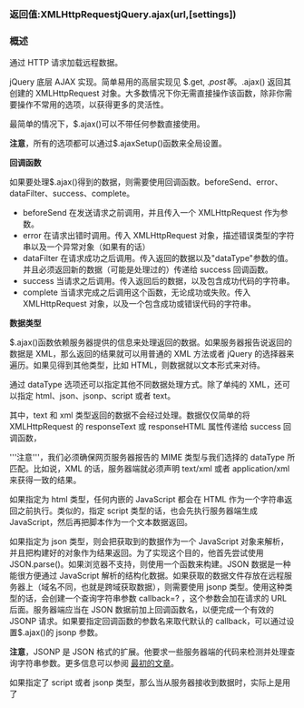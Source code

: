 ### 返回值:XMLHttpRequestjQuery.ajax(url,[settings])

### 概述

通过 HTTP 请求加载远程数据。

jQuery 底层 AJAX 实现。简单易用的高层实现见 $.get, $.post 等。$.ajax() 返回其创建的 XMLHttpRequest 对象。大多数情况下你无需直接操作该函数，除非你需要操作不常用的选项，以获得更多的灵活性。

最简单的情况下，$.ajax()可以不带任何参数直接使用。

**注意**，所有的选项都可以通过$.ajaxSetup()函数来全局设置。

**回调函数**

如果要处理$.ajax()得到的数据，则需要使用回调函数。beforeSend、error、dataFilter、success、complete。

*   beforeSend 在发送请求之前调用，并且传入一个 XMLHttpRequest 作为参数。
*   error 在请求出错时调用。传入 XMLHttpRequest 对象，描述错误类型的字符串以及一个异常对象（如果有的话）
*   dataFilter 在请求成功之后调用。传入返回的数据以及"dataType"参数的值。并且必须返回新的数据（可能是处理过的）传递给 success 回调函数。
*   success 当请求之后调用。传入返回后的数据，以及包含成功代码的字符串。
*   complete 当请求完成之后调用这个函数，无论成功或失败。传入 XMLHttpRequest 对象，以及一个包含成功或错误代码的字符串。

**数据类型**

$.ajax()函数依赖服务器提供的信息来处理返回的数据。如果服务器报告说返回的数据是 XML，那么返回的结果就可以用普通的 XML 方法或者 jQuery 的选择器来遍历。如果见得到其他类型，比如 HTML，则数据就以文本形式来对待。

通过 dataType 选项还可以指定其他不同数据处理方式。除了单纯的 XML，还可以指定 html、json、jsonp、script 或者 text。

其中，text 和 xml 类型返回的数据不会经过处理。数据仅仅简单的将 XMLHttpRequest 的 responseText 或 responseHTML 属性传递给 success 回调函数，

'''注意'''，我们必须确保网页服务器报告的 MIME 类型与我们选择的 dataType 所匹配。比如说，XML 的话，服务器端就必须声明 text/xml 或者 application/xml 来获得一致的结果。

如果指定为 html 类型，任何内嵌的 JavaScript 都会在 HTML 作为一个字符串返回之前执行。类似的，指定 script 类型的话，也会先执行服务器端生成 JavaScript，然后再把脚本作为一个文本数据返回。

如果指定为 json 类型，则会把获取到的数据作为一个 JavaScript 对象来解析，并且把构建好的对象作为结果返回。为了实现这个目的，他首先尝试使用 JSON.parse()。如果浏览器不支持，则使用一个函数来构建。JSON 数据是一种能很方便通过 JavaScript 解析的结构化数据。如果获取的数据文件存放在远程服务器上（域名不同，也就是跨域获取数据），则需要使用 jsonp 类型。使用这种类型的话，会创建一个查询字符串参数 callback=? ，这个参数会加在请求的 URL 后面。服务器端应当在 JSON 数据前加上回调函数名，以便完成一个有效的 JSONP 请求。如果要指定回调函数的参数名来取代默认的 callback，可以通过设置$.ajax()的 jsonp 参数。

**注意**，JSONP 是 JSON 格式的扩展。他要求一些服务器端的代码来检测并处理查询字符串参数。更多信息可以参阅 [最初的文章](http://bob.pythonmac.org/archives/2005/12/05/remote-json-jsonp/)。

如果指定了 script 或者 jsonp 类型，那么当从服务器接收到数据时，实际上是用了<script>标签而不是 XMLHttpRequest 对象。这种情况下，$.ajax()不再返回一个 XMLHttpRequest 对象，并且也不会传递事件处理函数，比如 beforeSend。

**发送数据到服务器**

默认情况下，Ajax 请求使用 GET 方法。如果要使用 POST 方法，可以设定 type 参数值。这个选项也会影响 data 选项中的内容如何发送到服务器。

data 选项既可以包含一个查询字符串，比如 key1=value1&key2=value2 ，也可以是一个映射，比如 {key1: 'value1', key2: 'value2'} 。如果使用了后者的形式，则数据再发送器会被转换成查询字符串。这个处理过程也可以通过设置 processData 选项为 false 来回避。如果我们希望发送一个 XML 对象给服务器时，这种处理可能并不合适。并且在这种情况下，我们也应当改变 contentType 选项的值，用其他合适的 MIME 类型来取代默认的 application/x-www-form-urlencoded 。

**高级选项**

global 选项用于阻止响应注册的回调函数，比如.ajaxSend，或者 ajaxError，以及类似的方法。这在有些时候很有用，比如发送的请求非常频繁且简短的时候，就可以在 ajaxSend 里禁用这个。更多关于这些方法的详细信息，请参阅下面的内容。

如果服务器需要 HTTP 认证，可以使用用户名和密码可以通过 username 和 password 选项来设置。

Ajax 请求是限时的，所以错误警告被捕获并处理后，可以用来提升用户体验。请求超时这个参数通常就保留其默认值，要不就通过 jQuery.ajaxSetup 来全局设定，很少为特定的请求重新设置 timeout 选项。

默认情况下，请求总会被发出去，但浏览器有可能从他的缓存中调取数据。要禁止使用缓存的结果，可以设置 cache 参数为 false。如果希望判断数据自从上次请求后没有更改过就报告出错的话，可以设置 ifModified 为 true。

scriptCharset 允许给<script>标签的请求设定一个特定的字符集，用于 script 或者 jsonp 类似的数据。当脚本和页面字符集不同时，这特别好用。

Ajax 的第一个字母是 asynchronous 的开头字母，这意味着所有的操作都是并行的，完成的顺序没有前后关系。$.ajax()的 async 参数总是设置成 true，这标志着在请求开始后，其他代码依然能够执行。强烈不建议把这个选项设置成 false，这意味着所有的请求都不再是异步的了，这也会导致浏览器被锁死。

$.ajax 函数返回他创建的 XMLHttpRequest 对象。通常 jQuery 只在内部处理并创建这个对象，但用户也可以通过 xhr 选项来传递一个自己创建的 xhr 对象。返回的对象通常已经被丢弃了，但依然提供一个底层接口来观察和操控请求。比如说，调用对象上的.abort()可以在请求完成前挂起请求。

### 参数

#### **url,[settings]**Object*V1.5*

**url**:一个用来包含发送请求的 URL 字符串。

**settings**:AJAX 请求设置。所有选项都是可选的。

### *V1.0***settings**:选项

#### **accepts**Map

默认： 取决于数据类型。

内容类型发送请求头，告诉服务器什么样的响应会接受返回。如果 accepts 设置需要修改，推荐在$.ajaxSetup()方法中做一次。

#### **async**Boolean

(默认: true) 默认设置下，所有请求均为异步请求。如果需要发送同步请求，请将此选项设置为 false。注意，同步请求将锁住浏览器，用户其它操作必须等待请求完成才可以执行。

#### **beforeSend(XHR)**Function

发送请求前可修改 XMLHttpRequest 对象的函数，如添加自定义 HTTP 头。XMLHttpRequest 对象是唯一的参数。这是一个 [Ajax 事件](http://docs.jquery.com/Ajax_Events )。如果返回 false 可以取消本次 ajax 请求。

```
      function (XMLHttpRequest) {
    this; // 调用本次 AJAX 请求时传递的 options 参数
}

```

#### **cache**Boolean

(默认: true,dataType 为 script 和 jsonp 时默认为 false) jQuery 1.2 新功能，设置为 false 将不缓存此页面。

#### **complete(XHR, TS)**Function

请求完成后回调函数 (请求成功或失败之后均调用)。参数： XMLHttpRequest 对象和一个描述成功请求类型的字符串。 [Ajax 事件](http://docs.jquery.com/Ajax_Events )。

```
      function (XMLHttpRequest, textStatus) {
    this; // 调用本次 AJAX 请求时传递的 options 参数
}

```

#### **contents**Map*V1.5*

一个以"{字符串:正则表达式}"配对的对象，用来确定 jQuery 将如何解析响应，给定其内容类型。

#### **contentType**String

(默认: "application/x-www-form-urlencoded") 发送信息至服务器时内容编码类型。默认值适合大多数情况。如果你明确地传递了一个 content-type 给 $.ajax() 那么他必定会发送给服务器（即使没有数据要发送）

#### **context**Object

这个对象用于设置 Ajax 相关回调函数的上下文。也就是说，让回调函数内 this 指向这个对象（如果不设定这个参数，那么 this 就指向调用本次 AJAX 请求时传递的 options 参数）。比如指定一个 DOM 元素作为 context 参数，这样就设置了 success 回调函数的上下文为这个 DOM 元素。就像这样：

```
      $.ajax({ url: "test.html", context: document.body, success: function(){
    $(this).addClass("done");
}});

```

#### **converters**map*V1.5*

默认： {"* text": window.String, "text html": true, "text json": jQuery.parseJSON, "text xml": jQuery.parseXML}

一个数据类型对数据类型转换器的对象。每个转换器的值是一个函数，返回响应的转化值

#### **crossDomain**map*V1.5*

默认： 同域请求为 false

跨域请求为 true 如果你想强制跨域请求（如 JSONP 形式）同一域，设置 crossDomain 为 true。这使得例如，服务器端重定向到另一个域

#### **data**Object,String

发送到服务器的数据。将自动转换为请求字符串格式。GET 请求中将附加在 URL 后。查看 processData 选项说明以禁止此自动转换。必须为 Key/Value 格式。如果为数组，jQuery 将自动为不同值对应同一个名称。如 {foo:["bar1", "bar2"]} 转换为 "&foo=bar1&foo=bar2"。

#### **dataFilter**Function

给 Ajax 返回的原始数据的进行预处理的函数。提供 data 和 type 两个参数：data 是 Ajax 返回的原始数据，type 是调用 jQuery.ajax 时提供的 dataType 参数。函数返回的值将由 jQuery 进一步处理。

```
      function (data, type) {
    // 对 Ajax 返回的原始数据进行预处理
    return data  // 返回处理后的数据
}

```

#### **dataType**String

预期服务器返回的数据类型。如果不指定，jQuery 将自动根据 HTTP 包 MIME 信息来智能判断，比如 XML MIME 类型就被识别为 XML。在 1.4 中，JSON 就会生成一个 JavaScript 对象，而 script 则会执行这个脚本。随后服务器端返回的数据会根据这个值解析后，传递给回调函数。可用值:

"xml": 返回 XML 文档，可用 jQuery 处理。

"html": 返回纯文本 HTML 信息；包含的 script 标签会在插入 dom 时执行。

"script": 返回纯文本 JavaScript 代码。不会自动缓存结果。除非设置了"cache"参数。'''注意：'''在远程请求时(不在同一个域下)，所有 POST 请求都将转为 GET 请求。(因为将使用 DOM 的 script 标签来加载)

"json": 返回 JSON 数据 。

"jsonp": [JSONP](http://bob.pythonmac.org/archives/2005/12/05/remote-json-jsonp/ ) 格式。使用 [JSONP](http://bob.pythonmac.org/archives/2005/12/05/remote-json-jsonp/ ) 形式调用函数时，如 "myurl?callback=?" jQuery 将自动替换 ? 为正确的函数名，以执行回调函数。

"text": 返回纯文本字符串

#### **error**Function

(默认: 自动判断 (xml 或 html)) 请求失败时调用此函数。有以下三个参数：XMLHttpRequest 对象、错误信息、（可选）捕获的异常对象。如果发生了错误，错误信息（第二个参数）除了得到 null 之外，还可能是"timeout", "error", "notmodified" 和 "parsererror"。[Ajax 事件](http://docs.jquery.com/Ajax_Events )。

```
      function (XMLHttpRequest, textStatus, errorThrown) {
    // 通常 textStatus 和 errorThrown 之中
    // 只有一个会包含信息
    this; // 调用本次 AJAX 请求时传递的 options 参数
}

```

#### **global**Boolean

(默认: true) 是否触发全局 AJAX 事件。设置为 false 将不会触发全局 AJAX 事件，如 ajaxStart 或 ajaxStop 可用于控制不同的 [Ajax 事件](http://docs.jquery.com/Ajax_Events )。

#### **headers**map*V1.5*

Default: {}

一个额外的"{键:值}"对映射到请求一起发送。此设置被设置之前 beforeSend 函数被调用;因此，消息头中的值设置可以在覆盖 beforeSend 函数范围内的任何设置。

#### **ifModified**Boolean

(默认: false) 仅在服务器数据改变时获取新数据。使用 HTTP 包 Last-Modified 头信息判断。在 jQuery 1.4 中，他也会检查服务器指定的'etag'来确定数据没有被修改过。

#### **isLocal**map*V1.5.1*

默认: 取决于当前的位置协议

允许当前环境被认定为“本地”，（如文件系统），即使 jQuery 默认情况下不会承认它。以下协议目前公认为本地：file, *-extension, and widget。如果 isLocal 设置需要修改，建议在$.ajaxSetup()方法中这样做一次。

#### **jsonp**String

在一个 jsonp 请求中重写回调函数的名字。这个值用来替代在"callback=?"这种 GET 或 POST 请求中 URL 参数里的"callback"部分，比如{jsonp:'onJsonPLoad'}会导致将"onJsonPLoad=?"传给服务器。

#### **jsonpCallback**String

为 jsonp 请求指定一个回调函数名。这个值将用来取代 jQuery 自动生成的随机函数名。这主要用来让 jQuery 生成度独特的函数名，这样管理请求更容易，也能方便地提供回调函数和错误处理。你也可以在想让浏览器缓存 GET 请求的时候，指定这个回调函数名。

#### **mimeType**String*V1.5.1*

一个 mime 类型用来覆盖 XHR 的 MIME 类型。

#### **password**String

用于响应 HTTP 访问认证请求的密码

#### **processData**Boolean

(默认: true) 默认情况下，通过 data 选项传递进来的数据，如果是一个对象(技术上讲只要不是字符串)，都会处理转化成一个查询字符串，以配合默认内容类型 "application/x-www-form-urlencoded"。如果要发送 DOM 树信息或其它不希望转换的信息，请设置为 false。

#### **scriptCharset**String

只有当请求时 dataType 为"jsonp"或"script"，并且 type 是"GET"才会用于强制修改 charset。通常只在本地和远程的内容编码不同时使用。

#### **statusCode**map*V1.5*

默认: {}

一组数值的 HTTP 代码和函数对象，当响应时调用了相应的代码。例如，如果响应状态是 404，将触发以下警报：

```
      $.ajax({
  statusCode: {404: function() {
    alert('page not found');
  }
});

```

#### **success(data, textStatus, jqXHR)**Function,Array

请求成功后的回调函数。参数：由服务器返回，并根据 dataType 参数进行处理后的数据；描述状态的字符串。还有 jqXHR（在 jQuery 1.4.x 的中，XMLHttpRequest） 对象 。在 jQuery 1.5， 成功设置可以接受一个函数数组。每个函数将被依次调用。 [Ajax 事件](http://docs.jquery.com/Ajax_Events )。

```
      function (data, textStatus) {
    // data 可能是 xmlDoc, jsonObj, html, text, 等等...
    this; // 调用本次 AJAX 请求时传递的 options 参数
}

```

#### **traditional**Boolean

如果你想要用传统的方式来序列化数据，那么就设置为 true。请参考工具分类下面的 jQuery.param 方法。

#### **timeout**Number

设置请求超时时间（毫秒）。此设置将覆盖全局设置。

#### **type**String

(默认: "GET") 请求方式 ("POST" 或 "GET")， 默认为 "GET"。注意：其它 HTTP 请求方法，如 PUT 和 DELETE 也可以使用，但仅部分浏览器支持。

#### **url**String

(默认: 当前页地址) 发送请求的地址。

#### **username**String

用于响应 HTTP 访问认证请求的用户名

#### **xhr**Function

需要返回一个 XMLHttpRequest 对象。默认在 IE 下是 ActiveXObject 而其他情况下是 XMLHttpRequest 。用于重写或者提供一个增强的 XMLHttpRequest 对象。这个参数在 jQuery 1.3 以前不可用。

#### **xhrFields**map*V1.5*

一对“文件名-文件值”在本机设置 XHR 对象。例如，如果需要的话，你可以用它来设置 withCredentials 为 true 的跨域请求。

### 示例

#### 描述:

加载并执行一个 JS 文件。

##### jQuery 代码:

```
      $.ajax({
  type: "GET",
  url: "test.js",
  dataType: "script"
});

```

#### 描述:

保存数据到服务器，成功时显示信息。

##### jQuery 代码:

```
      $.ajax({
   type: "POST",
   url: "some.php",
   data: "name=John&location=Boston",
   success: function(msg){
     alert( "Data Saved: " + msg );
   }
});

```

#### 描述:

装入一个 HTML 网页最新版本。

##### jQuery 代码:

```
      $.ajax({
  url: "test.html",
  cache: false,
  success: function(html){
    $("#results").append(html);
  }
});

```

#### 描述:

同步加载数据。发送请求时锁住浏览器。需要锁定用户交互操作时使用同步方式。

##### jQuery 代码:

```
       var html = $.ajax({
  url: "some.php",
  async: false
 }).responseText;

```

#### 描述:

发送 XML 数据至服务器。设置 processData 选项为 false，防止自动转换数据格式。

##### jQuery 代码:

```
       var xmlDocument = [create xml document];
 $.ajax({
   url: "page.php",
   processData: false,
   data: xmlDocument,
   success: handleResponse
 });

```

### 返回值:jQueryload(url, *[data]*, *[callback]*)

### 概述

载入远程 HTML 文件代码并插入至 DOM 中。

默认使用 GET 方式 - 传递附加参数时自动转换为 POST 方式。jQuery 1.2 中，可以指定选择符，来筛选载入的 HTML 文档，DOM 中将仅插入筛选出的 HTML 代码。语法形如 "url #some > selector"。请查看示例。

### 参数

#### **url,[data,[callback]]**String,Map/String,Callback*V1.0*

**url**:待装入 HTML 网页网址。

**data**:发送至服务器的 key/value 数据。在 jQuery 1.3 中也可以接受一个字符串了。

**callback**:载入成功时回调函数。

### 示例

#### 描述:

加载文章侧边栏导航部分至一个无序列表。

##### HTML 代码:

```
      <b>jQuery Links:</b>
<ul id="links"></ul>

```

##### jQuery 代码:

```
      $("#links").load("/Main_Page #p-Getting-Started li");

```

#### 描述:

加载 feeds.html 文件内容。

##### jQuery 代码:

```
      $("#feeds").load("feeds.html");

```

#### 描述:

同上，但是以 POST 形式发送附加参数并在成功时显示信息。

##### jQuery 代码:

```
       $("#feeds").load("feeds.php", {limit: 25}, function(){
   alert("The last 25 entries in the feed have been loaded");
 });

```

### 返回值:XMLHttpRequestjQuery.get(url, *[data]*, *[callback]*, *[type]*)

### 概述

通过远程 HTTP GET 请求载入信息。

这是一个简单的 GET 请求功能以取代复杂 $.ajax 。请求成功时可调用回调函数。如果需要在出错时执行函数，请使用 $.ajax。

### 参数

#### **url,[data],[callback],[type]**String,Map,Function,String*V1.0*

**url**:待载入页面的 URL 地址

**data**:待发送 Key/value 参数。

**callback**:载入成功时回调函数。

**type**:返回内容格式，xml, html, script, json, text, _default。

### 示例

#### 描述:

请求 test.php 网页，忽略返回值。

##### jQuery 代码:

```
      $.get("test.php");

```

#### 描述:

请求 test.php 网页，传送 2 个参数，忽略返回值。

##### jQuery 代码:

```
      $.get("test.php", { name: "John", time: "2pm" } );

```

#### 描述:

显示 test.php 返回值(HTML 或 XML，取决于返回值)。

##### jQuery 代码:

```
      $.get("test.php", function(data){
  alert("Data Loaded: " + data);
});

```

#### 描述:

显示 test.cgi 返回值(HTML 或 XML，取决于返回值)，添加一组请求参数。

##### jQuery 代码:

```
      $.get("test.cgi", { name: "John", time: "2pm" },
  function(data){
    alert("Data Loaded: " + data);
  });

```

### 返回值:XMLHttpRequestjQuery.getJSON(url, *[data]*, *[callback]*)

### 概述

通过 HTTP GET 请求载入 JSON 数据。

在 jQuery 1.2 中，您可以通过使用[JSONP](http://bob.pythonmac.org/archives/2005/12/05/remote-json-jsonp/ )形式的回调函数来加载其他网域的 JSON 数据，如 "myurl?callback=?"。jQuery 将自动替换 ? 为正确的函数名，以执行回调函数。 注意：此行以后的代码将在这个回调函数执行前执行。

### 参数

#### **url,[data],[callback]**String,Map,Function*V1.0*

**url**:发送请求地址。

**data**:待发送 Key/value 参数。

**callback**:载入成功时回调函数。

### 示例

#### 描述:

从 Flickr JSONP API 载入 4 张最新的关于猫的图片。

##### HTML 代码:

```
      <div id="images"></div>

```

##### jQuery 代码:

```
      $.getJSON("http://api.flickr.com/services/feeds/photos_public.gne?tags=cat&tagmode=any&format=json&jsoncallback=?", function(data){
  $.each(data.items, function(i,item){
    $("<img/>").attr("src", item.media.m).appendTo("#images");
    if ( i == 3 ) return false;
  });
});

```

#### 描述:

从 test.js 载入 JSON 数据并显示 JSON 数据中一个 name 字段数据。

##### jQuery 代码:

```
      $.getJSON("test.js", function(json){
  alert("JSON Data: " + json.users[3].name);
});

```

#### 描述:

从 test.js 载入 JSON 数据，附加参数，显示 JSON 数据中一个 name 字段数据。

##### jQuery 代码:

```
      $.getJSON("test.js", { name: "John", time: "2pm" }, function(json){
  alert("JSON Data: " + json.users[3].name);
});

```

### 返回值:XMLHttpRequestjQuery.getScript(url, *[callback]*)

### 概述

通过 HTTP GET 请求载入并执行一个 JavaScript 文件。

jQuery 1.2 版本之前，getScript 只能调用同域 JS 文件。 1.2 中，您可以跨域调用 JavaScript 文件。注意：Safari 2 或更早的版本不能在全局作用域中同步执行脚本。如果通过 getScript 加入脚本，请加入延时函数。

### 参数

#### **url,[callback]**String,Function*V1.0*

**url**:待载入 JS 文件地址。

**callback**:成功载入后回调函数。

### 示例

#### 描述:

载入 [jQuery 官方颜色动画插件](http://jquery.com/plugins/project/color "http://jquery.com/plugins/project/color") 成功后绑定颜色变化动画。

##### HTML 代码:

```
      <button id="go">» Run</button>
<div class="block"></div>

```

##### jQuery 代码:

```
      jQuery.getScript("http://dev.jquery.com/view/trunk/plugins/color/jquery.color.js", function(){
  $("#go").click(function(){
    $(".block").animate( { backgroundColor: 'pink' }, 1000)
      .animate( { backgroundColor: 'blue' }, 1000);
  });
});

```

#### 描述:

加载并执行 test.js。

##### jQuery 代码:

```
      $.getScript("test.js");

```

#### 描述:

加载并执行 test.js ，成功后显示信息。

##### jQuery 代码:

```
      $.getScript("test.js", function(){
  alert("Script loaded and executed.");
});

```

### 返回值:XMLHttpRequestjQuery.post(url, *[data]*, *[callback]*, *[type]*)

### 概述

通过远程 HTTP POST 请求载入信息。

这是一个简单的 POST 请求功能以取代复杂 $.ajax 。请求成功时可调用回调函数。如果需要在出错时执行函数，请使用 $.ajax。

### 参数

#### **url,[data],[callback],[type]**String,Map,Function,String*V1.0*

**url**:发送请求地址。

**data**:待发送 Key/value 参数。

**callback**:发送成功时回调函数。

**type**:返回内容格式，xml, html, script, json, text, _default。

### 示例

#### 1 描述:

请求 test.php 网页，忽略返回值：

##### jQuery 代码:

```
      $.post("test.php");

```

#### 2 描述:

请求 test.php 页面，并一起发送一些额外的数据（同时仍然忽略返回值）：

##### jQuery 代码:

```
      $.post("test.php", { name: "John", time: "2pm" } );

```

#### 3 描述:

向服务器传递数据数组（同时仍然忽略返回值）：

##### jQuery 代码:

```
      $.post("test.php", { 'choices[]': ["Jon", "Susan"] });

```

#### 4 描述:

使用 ajax 请求发送表单数据：

##### jQuery 代码:

```
      $.post("test.php", $("#testform").serialize());

```

#### 5 描述:

输出来自请求页面 test.php 的结果（HTML 或 XML，取决于所返回的内容）：

##### jQuery 代码:

```
      $.post("test.php", function(data){
   alert("Data Loaded: " + data);
 });

```

#### 6 描述:

向页面 test.php 发送数据，并输出结果（HTML 或 XML，取决于所返回的内容）：

##### jQuery 代码:

```
      $.post("test.php", { name: "John", time: "2pm" },
   function(data){
     alert("Data Loaded: " + data);
   });

```

#### 7 描述:

获得 test.php 页面的内容，并存储为 XMLHttpResponse 对象，并通过 process() 这个 JavaScript 函数进行处理：

##### jQuery 代码:

```
      $.post("test.php", { name: "John", time: "2pm" },
   function(data){
     process(data);
   }, "xml");

```

#### 8 描述:

获得 test.php 页面返回的 json 格式的内容：：

##### jQuery 代码:

```
      $.post("test.php", { "func": "getNameAndTime" },
   function(data){
     alert(data.name); // John
     console.log(data.time); //  2pm
   }, "json");

```

### 返回值:jQueryajaxComplete(callback)

### 概述

AJAX 请求完成时执行函数。Ajax 事件。

XMLHttpRequest 对象和设置作为参数传递给回调函数。

### 参数

#### **callback**Function*V1.0*

待执行函数

### 示例

#### 描述:

AJAX 请求完成时执行函数。

##### jQuery 代码:

```
       $("#msg").ajaxComplete(function(event,request, settings){
   $(this).append("<li>请求完成.</li>");
 });

```

#### 描述:

当 AJAX 请求正在进行时显示“正在加载”的指示：

##### jQuery 代码:

```
      $("#txt").ajaxStart(function(){
  $("#wait").css("display","block");
});
$("#txt").ajaxComplete(function(){
  $("#wait").css("display","none");
});

```

### 返回值:jQueryajaxError(callback)

### 概述

AJAX 请求发生错误时执行函数。Ajax 事件。

XMLHttpRequest 对象和设置作为参数传递给回调函数。捕捉到的错误可作为最后一个参数传递。

### 参数

#### **callback**Function*V1.0*

待执行函数

```
      function (event, XMLHttpRequest, ajaxOptions, thrownError) {
      // thrownError 只有当异常发生时才会被传递
      this; // 监听的 dom 元素
}

```

### 示例

#### 描述:

AJAX 请求失败时显示信息。

##### jQuery 代码:

```
      $("#msg").ajaxError(function(event,request, settings){
     $(this).append("<li>出错页面:" + settings.url + "</li>");
});

```

### 返回值:jQueryajaxSend(callback)

### 概述

AJAX 请求发送前执行函数。Ajax 事件。

XMLHttpRequest 对象和设置作为参数传递给回调函数。

### 参数

#### **callback**Function*V1.0*

待执行函数

### 示例

#### 描述:

AJAX 请求发送前显示信息。

##### jQuery 代码:

```
       $("#msg").ajaxSend(function(evt, request, settings){
   $(this).append("<li>开始请求: " + settings.url + "</li>");
 });

```

### 返回值:jQueryajaxStart(callback)

### 概述

AJAX 请求开始时执行函数。Ajax 事件。

### 参数

#### **callback**Function*V1.0*

待执行函数

### 示例

#### 描述:

AJAX 请求开始时显示信息。

##### jQuery 代码:

```
       $("#loading").ajaxStart(function(){
   $(this).show();
 });

```

### 返回值:jQueryajaxStop(callback)

### 概述

AJAX 请求结束时执行函数。Ajax 事件。

### 参数

#### **callback**Function*V1.0*

待执行函数

### 示例

#### 描述:

AJAX 请求结束后隐藏信息。

##### jQuery 代码:

```
       $("#loading").ajaxStop(function(){
   $(this).hide();
 });

```

### 返回值:jQueryajaxSuccess(callback)

### 概述

AJAX 请求成功时执行函数。Ajax 事件。

XMLHttpRequest 对象和设置作为参数传递给回调函数。

### 参数

#### **callback**Function*V1.0*

待执行函数

### 示例

#### 描述:

当 AJAX 请求成功后显示消息。

##### jQuery 代码:

```
       $("#msg").ajaxSuccess(function(evt, request, settings){
   $(this).append("<li>请求成功!</li>");
 });

```

### 返回值:jQueryjQuery.ajaxSetup(*[options]*)

### 概述

设置全局 AJAX 默认选项。

参数见 '$.ajax' 说明。

### 参数

#### **options****Object*V1.1*

选项设置。所有设置项均为可选设置。.

### 示例

#### 描述:

设置 AJAX 请求默认地址为 "/xmlhttp/"，禁止触发全局 AJAX 事件，用 POST 代替默认 GET 方法。其后的 AJAX 请求不再设置任何选项参数。

##### jQuery 代码:

```
      $.ajaxSetup({
  url: "/xmlhttp/",
  global: false,
  type: "POST"
});
$.ajax({ data: myData });

```

### 返回值:Stringserialize()

### *V1.0*概述

序列表表格内容为字符串。

### 示例

#### 描述:

序列表表格内容为字符串，用于 Ajax 请求。

##### HTML 代码:

```
      <p id="results"><b>Results: </b> </p>
<form>
  <select name="single">
    <option>Single</option>
    <option>Single2</option>
  </select>
  <select name="multiple" multiple="multiple">
    <option selected="selected">Multiple</option>
    <option>Multiple2</option>
    <option selected="selected">Multiple3</option>
  </select><br/>
  <input type="checkbox" name="check" value="check1"/> check1
  <input type="checkbox" name="check" value="check2" checked="checked"/> check2
  <input type="radio" name="radio" value="radio1" checked="checked"/> radio1
  <input type="radio" name="radio" value="radio2"/> radio2
</form>

```

##### jQuery 代码:

```
      $("#results").append( "<tt>" + $("form").serialize() + "</tt>" );

```

### 返回值:ArrayserializeArray()

### *V1.2*概述

序列化表格元素 (类似 '.serialize()' 方法) 返回 JSON 数据结构数据。

'''注意'''，此方法返回的是 JSON 对象而非 JSON 字符串。需要使用插件或者第三方库进行字符串化操作。

返回的 JSON 对象是由一个对象数组组成的，其中每个对象包含一个或两个名值对——name 参数和 value 参数（如果 value 不为空的话）。举例来说：

```
       [ 
     {name: 'firstname', value: 'Hello'}, 
     {name: 'lastname', value: 'World'},
     {name: 'alias'}, // this one was empty
  ]

```

### 示例

#### 描述:

取得表单内容并插入到网页中。

##### HTML 代码:

```
      <p id="results"><b>Results:</b> </p>
<form>
  <select name="single">
    <option>Single</option>
    <option>Single2</option>
  </select>
  <select name="multiple" multiple="multiple">
    <option selected="selected">Multiple</option>
    <option>Multiple2</option>
    <option selected="selected">Multiple3</option>
  </select><br/>
  <input type="checkbox" name="check" value="check1"/> check1
  <input type="checkbox" name="check" value="check2" checked="checked"/> check2
  <input type="radio" name="radio" value="radio1" checked="checked"/> radio1
  <input type="radio" name="radio" value="radio2"/> radio2
</form>

```

##### jQuery 代码:

```
      var fields = $("select, :radio").serializeArray();
jQuery.each( fields, function(i, field){
  $("#results").append(field.value + " ");
});

```